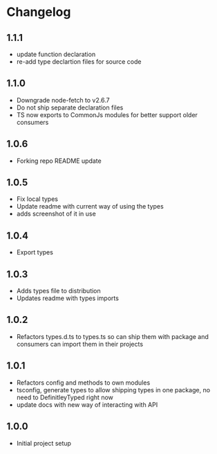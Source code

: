 # Changelog

## 1.1.1

- update function declaration
- re-add type declartion files for source code

## 1.1.0

- Downgrade node-fetch to v2.6.7
- Do not ship separate declaration files
- TS now exports to CommonJs modules for better support older consumers

## 1.0.6

- Forking repo README update

## 1.0.5

- Fix local types
- Update readme with current way of using the types
- adds screenshot of it in use

## 1.0.4

- Export types

## 1.0.3

- Adds types file to distribution
- Updates readme with types imports

## 1.0.2

- Refactors types.d.ts to types.ts so can ship them with package and consumers can import them in their projects

## 1.0.1

- Refactors config and methods to own modules
- tsconfig, generate types to allow shipping types in one package, no need to DefinitleyTyped right now
- update docs with new way of interacting with API

## 1.0.0

- Initial project setup
